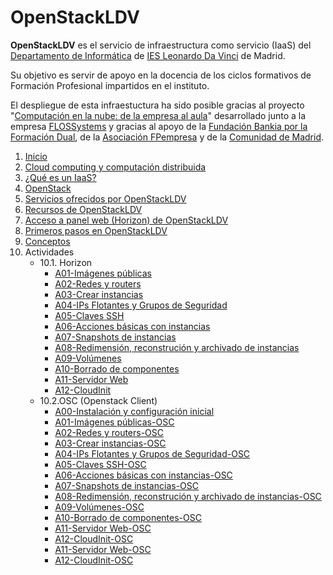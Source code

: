 # OpenStackLDV

**OpenStackLDV** es el servicio de infraestructura como servicio (IaaS) del [Departamento de Informática](https://www.informaticaldv.com/) de [IES Leonardo Da Vinci](http://www.iesleonardo.com) de Madrid.

Su objetivo es servir de apoyo en la docencia de los ciclos formativos de Formación Profesional impartidos en el instituto.

El despliegue de esta infraestuctura ha sido posible gracias al proyecto "[Computación en la nube: de la empresa al aula](https://cloud.informaticaldv.com/)" desarrollado junto a la empresa  [FLOSSystems](https://flossystems.com/) y gracias al apoyo de la [Fundación Bankia por la Formación Dual](https://www.dualizabankia.com), de la [Asociación FPempresa](http://fpempresa.net/) y de la [Comunidad de Madrid](http://www.comunidad.madrid/servicios/educacion/formacion-profesional).

1. [Inicio](README.md)
2. [Cloud computing y computación distribuida](02-Cloud/Cloud.md)
3. [¿Qué es un IaaS?](03-IaaS/IaaS.md)
4. [OpenStack](04-OpenStack/OpenStack.md)
5. [Servicios ofrecidos por OpenStackLDV](05-Servicios/Servicios.md)
6. [Recursos de OpenStackLDV](06-Recursos/Recursos.md)
7. [Acceso a panel web (Horizon) de OpenStackLDV](07-Acceso/Acceso.md)
8. [Primeros pasos en OpenStackLDV](08-PrimerosPasos/PrimerosPasos.md)
9. [Conceptos](09-Conceptos/Conceptos.md)
10. Actividades
    - 10.1. Horizon
        - [A01-Imágenes públicas](10-Actividades/Horizon/ImágenesPúblicas/ImágenesPúblicas.md)
        - [A02-Redes y routers](10-Actividades/Horizon/RedesRouters/RedesRouters.md)
        - [A03-Crear instancias](10-Actividades/Horizon/Instancias/Instancias.md)
        - [A04-IPs Flotantes y Grupos de Seguridad](10-Actividades/Horizon/IPsFlotantesGruposSeguridad/IPsFlotantesGruposSeguridad.md)
        - [A05-Claves SSH](10-Actividades/Horizon/ClavesSSH/ClavesSSH.md)
        - [A06-Acciones básicas con instancias](10-Actividades/Horizon/AccionesBásicas/AccionesBásicas.md)
        - [A07-Snapshots de instancias](10-Actividades/Horizon/SnapshotsDeInstancias/SnapshotsDeInstancias.md)
        - [A08-Redimensión, reconstrución y archivado de instancias](10-Actividades/Horizon/RedimensiónReconstruciónArchivado/RedimensiónReconstruciónArchivado.md)
        - [A09-Volúmenes](10-Actividades/Horizon/Volúmenes/Volúmenes.md)
        - [A10-Borrado de componentes](10-Actividades/Horizon/Borrado/Borrado.md)
        - [A11-Servidor Web](10-Actividades/Horizon/ServidorWeb/ServidorWeb.md)
        - [A12-CloudInit](10-Actividades/Horizon/CloudInit/CloudInit.md)
    - 10.2.OSC (Openstack Client)
        - [A00-Instalación y configuración inicial](10-Actividades/OSC/Instalacion-OSC/Instalacion-OSC.md)
        - [A01-Imágenes públicas-OSC](10-Actividades/OSC/ImágenesPúblicas-OSC/ImágenesPúblicas-OSC.md)
        - [A02-Redes y routers-OSC](10-Actividades/OSC/RedesRouters-OSC/RedesRouters-OSC.md)
        - [A03-Crear instancias-OSC](10-Actividades/OSC/Instancias-OSC/Instancias-OSC.md)
        - [A04-IPs Flotantes y Grupos de Seguridad-OSC](10-Actividades/OSC/IPsFlotantesGruposSeguridad-OSC/IPsFlotantesGruposSeguridad-OSC.md)
        - [A05-Claves SSH-OSC](10-Actividades/OSC/ClavesSSH-OSC/ClavesSSH-OSC.md)
        - [A06-Acciones básicas con instancias-OSC](10-Actividades/OSC/AccionesBásicas-OSC/AccionesBásicas-OSC.md)
        - [A07-Snapshots de instancias-OSC](10-Actividades/OSC/SnapshotsDeInstancias-OSC/SnapshotsDeInstancias-OSC.md)
        - [A08-Redimensión, reconstrución y archivado de instancias-OSC](10-Actividades/OSC/RedimensiónReconstruciónArchivado-OSC/RedimensiónReconstruciónArchivado-OSC.md)
        - [A09-Volúmenes-OSC](10-Actividades/OSC/Volúmenes-OSC/Volúmenes-OSC.md)
        - [A10-Borrado de componentes-OSC](10-Actividades/OSC/Borrado-OSC/Borrado-OSC.md)
        - [A11-Servidor Web-OSC](10-Actividades/OSC/ServidorWeb-OSC/ServidorWeb-OSC.md)
        - [A12-CloudInit-OSC](10-Actividades/OSC/CloudInit-OSC/CloudInit-OSC.md)
        - [A11-Servidor Web-OSC](10-Actividades/OSC/ServidorWeb-OSC/ServidorWeb-OSC.md)
        - [A12-CloudInit-OSC](10-Actividades/OSC/CloudInit-OSC/CloudInit-OSC.md)
